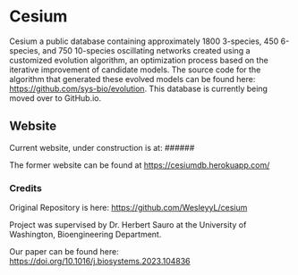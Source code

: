 # Cesium

Cesium a public database containing approximately 1800 3-species, 450 6-species, and 750 10-species oscillating networks created using a customized evolution algorithm, an optimization process based on the iterative improvement of candidate models. The source code for the algorithm that generated these evolved models can be found here: https://github.com/sys-bio/evolution. This database is currently being moved over to GitHub.io. 


## Website
Current website, under construction is at: ######

The former website can be found at https://cesiumdb.herokuapp.com/


### Credits
Original Repository is here: https://github.com/WesleyyL/cesium

Project was supervised by Dr. Herbert Sauro at the University of Washington, Bioengineering Department.

Our paper can be found here: https://doi.org/10.1016/j.biosystems.2023.104836


